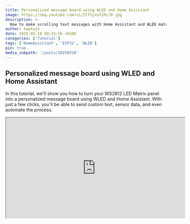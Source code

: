 ```yaml
---
title: Personalized message board using WLED and Home Assistant
image: https://img.youtube.com/vi/ZlYSjxx5IRc/0.jpg
description: >-
  How to make scrolling text messages with Home Assistant and WLED matrix.
author: kaptajn
date: 2025-05-10 09:33:56 +0200
categories: ['Tutorial']
tags: ['HomeAssistant', 'ESP32', 'WLED']
pin: true
media_subpath: '/posts/20250510'
---
```


## Personalized message board using WLED and Home Assistant

In this tutorial, we'll show you how to turn your WS2812 LED Matrix panel into a personalized message board using WLED and Home Assistant. With just a few clicks, you'll be able to send custom text, sensor data, and even automate the process.

<iframe width="560" height="315" src="https://www.youtube.com/embed/ZlYSjxx5IRc" frameborder="1" allow="accelerometer; autoplay; clipboard-write; encrypted-media; gyroscope; picture-in-picture" allowfullscreen></iframe>
